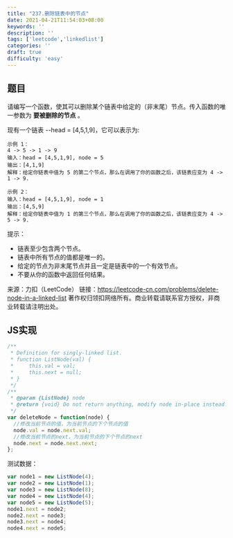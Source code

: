 ```yaml
---
title: "237.删除链表中的节点"
date: 2021-04-21T11:54:03+08:00
keywords: ''
description: ''
tags: ['leetcode','linkedlist']
categories: ''
draft: true
difficulty: 'easy'
---
```


## 题目

请编写一个函数，使其可以删除某个链表中给定的（非末尾）节点。传入函数的唯一参数为 **要被删除的节点** 。

现有一个链表 --head = [4,5,1,9]，它可以表示为:

```
示例 1：
4 -> 5 -> 1 -> 9
输入：head = [4,5,1,9], node = 5
输出：[4,1,9]
解释：给定你链表中值为 5 的第二个节点，那么在调用了你的函数之后，该链表应变为 4 -> 1 -> 9.

示例 2：
输入：head = [4,5,1,9], node = 1
输出：[4,5,9]
解释：给定你链表中值为 1 的第三个节点，那么在调用了你的函数之后，该链表应变为 4 -> 5 -> 9.
```

提示：

- 链表至少包含两个节点。
- 链表中所有节点的值都是唯一的。
- 给定的节点为非末尾节点并且一定是链表中的一个有效节点。
- 不要从你的函数中返回任何结果。

来源：力扣（LeetCode）
链接：https://leetcode-cn.com/problems/delete-node-in-a-linked-list
著作权归领扣网络所有。商业转载请联系官方授权，非商业转载请注明出处。


## JS实现

```javascript
/**
 * Definition for singly-linked list.
 * function ListNode(val) {
 *     this.val = val;
 *     this.next = null;
 * }
 */
/**
 * @param {ListNode} node
 * @return {void} Do not return anything, modify node in-place instead.
 */
var deleteNode = function(node) {
  //修改当前节点的值，为当前节点的下个节点的值
  node.val = node.next.val;
  //修改当前节点的next，为当前节点的下个节点的next
  node.next = node.next.next;
};
```

测试数据：

```javascript
var node1 = new ListNode(4);
var node2 = new ListNode(1);
var node3 = new ListNode(8);
var node4 = new ListNode(4);
var node5 = new ListNode(5);
node1.next = node2;
node2.next = node3;
node3.next = node4;
node4.next = node5;
```



